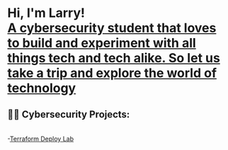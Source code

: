 <h1>Hi, I'm Larry! <br/><a href="https://www.linkedin.com/in/larry-harris-a08477211/">A cybersecurity student that loves to build and experiment with all things tech and tech alike. So let us take a trip and explore the world of technology</a></h1>

<h2>👨‍💻 Cybersecurity Projects:</h2>

<br>-<a href="https://github.com/lharr076/AWS-Terraform-Deploy">Terraform Deploy Lab</a></br>
<!-- -Built SIEM sandbox for live cyver attacks on VM using Microsoft Azure
<br>-Vulnerbility Management using Nessus</br> >
<h2>✔My Certifcations</h2>
- <a href="https://coursera.org/share/92632bfc96f641483c8694f60473d3ef">Google IT Support</a>
 <br>-<a href="https://drive.google.com/file/d/1-YRQbWSNVzbtQWR9v6nr_k3NziOxtWxc/view?usp=sharing">AXELOS ITILv4</a></br>
-<a href="https://www.credly.com/badges/e20da740-13c1-4a57-a113-acdb56d28b55?source=linked_in_profile">CompTIA A+</a>


<!--
**joshmadakor1/joshmadakor1** is a ✨ _special_ ✨ repository because its `README.md` (this file) appears on your GitHub profile.

Here are some ideas to get you started:

- 🔭 I’m currently working on ...
- 🌱 I’m currently learning ...
- 👯 I’m looking to collaborate on ...
- 🤔 I’m looking for help with ...
- 💬 Ask me about ...
- 📫 How to reach me: ...
- 😄 Pronouns: ...
- ⚡ Fun fact: ...
-->

